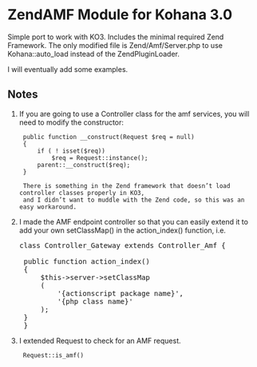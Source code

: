 # ZendAMF Module for Kohana 3.0

Simple port to work with KO3. Includes the minimal required Zend Framework. The only modified file is Zend/Amf/Server.php to use Kohana::auto_load instead of the ZendPluginLoader.

I will eventually add some examples.

## Notes

1. If you are going to use a Controller class for the amf services, you will need to modify the constructor:
    
        public function __construct(Request $req = null)
    	{
    	    if ( ! isset($req)) 
    	        $req = Request::instance();
    	    parent::__construct($req);
    	}
	
        There is something in the Zend framework that doesn’t load controller classes properly in KO3, 
        and I didn’t want to muddle with the Zend code, so this was an easy workaround.

2. I made the AMF endpoint controller so that you can easily extend it to add your own setClassMap() in the action_index() function, i.e.

    <pre>class Controller_Gateway extends Controller_Amf {
    
    public function action_index()
    {
        $this->server->setClassMap
        (
            '{actionscript package name}', 
            '{php class name}'
        );
    }
    }</pre>
    
3. I extended Request to check for an AMF request.

        Request::is_amf()